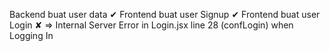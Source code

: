 Backend buat user data ✔
Frontend buat user Signup ✔
Frontend buat user Login ✘ => Internal Server Error in Login.jsx line 28 (confLogin) when Logging In
